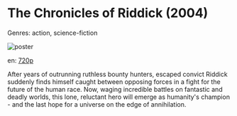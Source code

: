 # The Chronicles of Riddick (2004)

Genres: action, science-fiction

![poster](http://image.tmdb.org/t/p/w500/aEMZmAz0bGfOww4zbjja3ZDR7iG.jpg)

en:
  [720p](magnet:?xt=urn:btih:720E1916F80C9D5C801480361464CE9282768016&tr=udp://glotorrents.pw:6969/announce&tr=udp://tracker.opentrackr.org:1337/announce&tr=udp://torrent.gresille.org:80/announce&tr=udp://tracker.openbittorrent.com:80&tr=udp://tracker.coppersurfer.tk:6969&tr=udp://tracker.leechers-paradise.org:6969&tr=udp://p4p.arenabg.ch:1337&tr=udp://tracker.internetwarriors.net:1337)
  


After years of outrunning ruthless bounty hunters, escaped convict Riddick suddenly finds himself caught between opposing forces in a fight for the future of the human race. Now, waging incredible battles on fantastic and deadly worlds, this lone, reluctant hero will emerge as humanity's champion - and the last hope for a universe on the edge of annihilation.